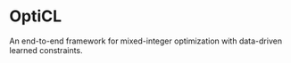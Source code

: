 # OptiCL
An end-to-end framework for mixed-integer optimization with data-driven learned constraints.
